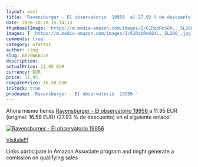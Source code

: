```yaml
---
layout: post
title: 'Ravensburger - El observatorio  19956  al 27.93 % de descuento'
date: 2020-10-20 15:14:13
thumbnailImage: 'https://m.media-amazon.com/images/I/61RqbRnS8XL._SL200_.jpg'
images: [ 'https://m.media-amazon.com/images/I/61RqbRnS8XL._SL200_.jpg' ]
comments: true
category: ofertas
author: ring
slug: B07GWKBJJV
description:
actualPrice: 11.95 EUR
currency: EUR
price: 11.95
comparePrice: 16.58 EUR
inStock: true
prodname: 'Ravensburger - El observatorio  19956 '
---
```


Ahora mismo tienes [Ravensburger - El observatorio  19956 ](https://www.amazon.es/dp/B07GWKBJJV/?tag=tolees-21) a 11.95 EUR (original: 16.58 EUR) (27.93 %  de descuento) en el siguiente enlace!

[![Ravensburger - El observatorio  19956 ](https://m.media-amazon.com/images/I/61RqbRnS8XL._SL200_.jpg)](https://www.amazon.es/dp/B07GWKBJJV/?tag=tolees-21)

[Visítala!!!](https://www.amazon.es/dp/B07GWKBJJV/?tag=tolees-21)

Links participate in Amazon Associate program and might generate a comission on qualifying sales
